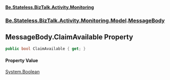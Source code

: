 #### [Be.Stateless.BizTalk.Activity.Monitoring](README.md 'README')
### [Be.Stateless.BizTalk.Activity.Monitoring.Model](Be.Stateless.BizTalk.Activity.Monitoring.Model.md 'Be.Stateless.BizTalk.Activity.Monitoring.Model').[MessageBody](MessageBody.md 'Be.Stateless.BizTalk.Activity.Monitoring.Model.MessageBody')

## MessageBody.ClaimAvailable Property

```csharp
public bool ClaimAvailable { get; }
```

#### Property Value
[System.Boolean](https://docs.microsoft.com/en-us/dotnet/api/System.Boolean 'System.Boolean')